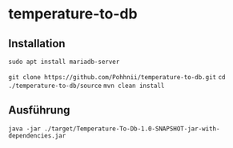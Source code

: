 # temperature-to-db

## Installation
`sudo apt install mariadb-server`

`git clone https://github.com/Pohhnii/temperature-to-db.git`
`cd ./temperature-to-db/source`
`mvn clean install`

## Ausführung
`java -jar ./target/Temperature-To-Db-1.0-SNAPSHOT-jar-with-dependencies.jar`
